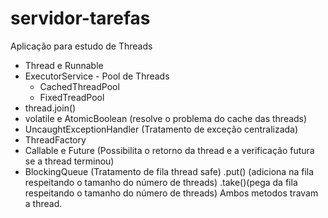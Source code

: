 # servidor-tarefas
Aplicação para estudo de Threads
- Thread e Runnable
- ExecutorService - Pool de Threads
	- CachedThreadPool
	- FixedTreadPool
- thread.join()
- volatile e AtomicBoolean (resolve o problema do cache das threads)
- UncaughtExceptionHandler (Tratamento de exceção centralizada)
- ThreadFactory
- Callable e Future (Possibilita o retorno da thread e a verificação futura se a thread terminou)
- BlockingQueue (Tratamento de fila thread safe)
	.put() (adiciona na fila respeitando o tamanho do número de threads)
	.take()(pega da fila respeitando o tamanho do número de threads)
	Ambos metodos travam a thread.
